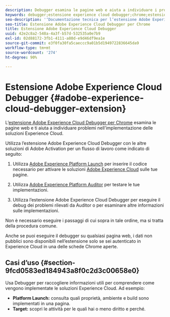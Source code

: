```yaml
---
description: Debugger esamina le pagine web e aiuta a individuare i problemi relativi all’implementazione delle soluzioni Experience Cloud
keywords: debugger;estensione experience cloud debugger;chrome;estensione
seo-description: '‘Documentazione tecnica per l’estensione Adobe Experience Cloud Debugger Chrome: esamina le pagine web e illustra i problemi con le implementazioni delle soluzioni Experience Cloud’'
seo-title: Estensione Adobe Experience Cloud Debugger per Chrome
title: Estensione Adobe Experience Cloud Debugger
uuid: 42e2c8a2-548a-4a3f-b57d-532535a0e7b9
exl-id: 02d88172-3fb1-4111-a80d-e9d46df9ea1e
source-git-commit: e3f0fa30fa5caeccc9a01b5d1949722836645da9
workflow-type: tm+mt
source-wordcount: '274'
ht-degree: 90%

---
```


# Estensione Adobe Experience Cloud Debugger {#adobe-experience-cloud-debugger-extension}

L’[estensione Adobe Experience Cloud Debugger per Chrome](https://chrome.google.com/webstore/detail/adobe-experience-cloud-de/ocdmogmohccmeicdhlhhgepeaijenapj) esamina le pagine web e ti aiuta a individuare problemi nell’implementazione delle soluzioni Experience Cloud.

Utilizza l’estensione Adobe Experience Cloud Debugger con le altre soluzioni di Adobe Activation per un flusso di lavoro come indicato di seguito:

1. Utilizza [Adobe Experience Platform Launch](https://experienceleague.adobe.com/docs/launch/using/home.html) per inserire il codice necessario per attivare le soluzioni [Adobe Experience Cloud](https://experienceleague.adobe.com/docs/home.html) sulle tue pagine.

1. Utilizza [Adobe Experience Platform Auditor](https://docs.adobe.com/content/help/it-IT/auditor/using/overview.html) per testare le tue implementazioni.
1. Utilizza l’estensione Adobe Experience Cloud Debugger per eseguire il debug dei problemi rilevati da Auditor o per esaminare altre informazioni sulle implementazioni.

Non è necessario eseguire i passaggi di cui sopra in tale ordine, ma si tratta della procedura comune.

Anche se puoi eseguire il debugger su qualsiasi pagina web, i dati non pubblici sono disponibili nell’estensione solo se sei autenticato in Experience Cloud in una delle schede Chrome aperte.

## Casi d’uso {#section-9fcd0583ed184943a8f0c2d3c00658e0}

Usa Debugger per raccogliere informazioni utili per comprendere come vengono implementate le soluzioni Experience Cloud. Ad esempio:

* **Platform Launch:** consulta quali proprietà, ambiente e build sono implementati in una pagina.
* **Target:** scopri le attività per le quali hai o meno diritto e perché.
